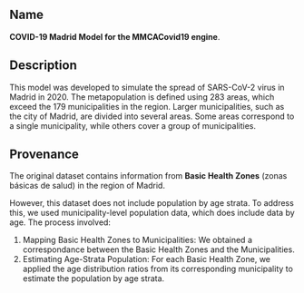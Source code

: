 ## Name 

**COVID-19 Madrid Model for the MMCACovid19 engine**.

## Description

This model was developed to simulate the spread of SARS-CoV-2 virus in Madrid in 2020. The metapopulation is defined using 283 areas, which exceed the 179 municipalities in the region. Larger municipalities, such as the city of Madrid, are divided into several areas. Some areas correspond to a single municipality, while others cover a group of municipalities.

## Provenance

The original dataset contains information from **Basic Health Zones** (zonas básicas de salud)  in the region of Madrid.

However, this dataset does not include population by age strata. To address this, we used municipality-level population data, which does include data by age. The process involved:
 1. Mapping Basic Health Zones to Municipalities:
    We obtained a correspondance between the Basic Health Zones and the Municipalities.
 2. Estimating Age-Strata Population:
    For each Basic Health Zone, we applied the age distribution ratios from its corresponding
    municipality to estimate the population by age strata.
